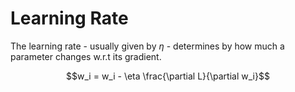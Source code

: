 # Learning Rate

The learning rate - usually given by $\eta$ - determines by how much a parameter changes w.r.t its gradient.

$$w_i = w_i - \eta \frac{\partial L}{\partial w_i}$$